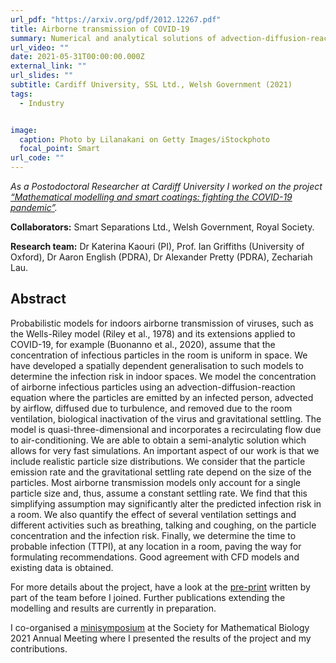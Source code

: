 ```yaml
---
url_pdf: "https://arxiv.org/pdf/2012.12267.pdf"
title: Airborne transmission of COVID-19
summary: Numerical and analytical solutions of advection-diffusion-reaction equations and CFD simulations to model air flows and transport of SARS-CoV-2 particles indoors.
url_video: ""
date: 2021-05-31T00:00:00.000Z
external_link: ""
url_slides: ""
subtitle: Cardiff University, SSL Ltd., Welsh Government (2021)
tags:
  - Industry


image:
  caption: Photo by Lilanakani on Getty Images/iStockphoto
  focal_point: Smart
url_code: ""
---
```

_As a Postodoctoral Researcher at Cardiff University I worked on the project [“Mathematical modelling and smart coatings: fighting the COVID-19 pandemic”](https://www.cardiff.ac.uk/news/view/2497448-maths-continues-to-play-a-significant-role-in-fight-against-covid-19-with-important-new-project)._

**Collaborators:** Smart Separations Ltd., Welsh Government, Royal Society.

**Research team:** Dr Katerina Kaouri (PI), Prof. Ian Griffiths (University of Oxford), Dr Aaron English (PDRA), Dr Alexander Pretty (PDRA), Zechariah Lau.

## Abstract
Probabilistic models for indoors airborne transmission of viruses, such as the Wells-Riley model (Riley et al., 1978) and its extensions applied to COVID-19, for example (Buonanno et al., 2020), assume that the concentration of infectious particles in the room is uniform in space. We have developed a spatially dependent generalisation to such models to determine the infection risk in indoor spaces. We model the concentration of airborne infectious particles using an advection-diffusion-reaction equation where the particles are emitted by an infected person, advected by airflow, diffused due to turbulence, and removed due to the room ventilation, biological inactivation of the virus and gravitational settling. The model is quasi-three-dimensional and incorporates a recirculating flow due to air-conditioning. We are able to obtain a semi-analytic solution which allows for very fast simulations. An important aspect of our work is that we include realistic particle size distributions. We consider that the particle emission rate and the gravitational settling rate depend on the size of the particles. Most airborne transmission models only account for a single particle size and, thus, assume a constant settling rate. We find that this simplifying assumption may significantly alter the predicted infection risk in a room. We also quantify the effect of several ventilation settings and different activities such as breathing, talking and coughing, on the particle concentration and the infection risk. Finally, we determine the time to probable infection (TTPI), at any location in a room, paving the way for formulating recommendations. Good agreement with CFD models and existing data is obtained.

For more details about the project, have a look at the [pre-print](https://arxiv.org/pdf/2012.12267.pdf) written by part of the team before I joined. Further publications extending the modelling and results are currently in preparation.

I co-organised a [minisymposium](http://schedule.smb2021.org/MS17/MEPI-MS17.html) at the Society for Mathematical Biology 2021 Annual Meeting where I presented the results of the project and my contributions. 

